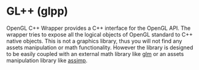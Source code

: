 GL++ (glpp)
===========

OpenGL C++ Wrapper provides a C++ interface for the OpenGL API. The wrapper tries to expose all the logical objects of OpenGL standard to C++ native objects. This is not a graphics library, thus you will not find any assets manipulation or math functionality. However the library is designed to be easily coupled with an external math library like [glm](http://glm.g-truc.net/) or an assets manipulation library like [assimp](http://assimp.sourceforge.net/).
